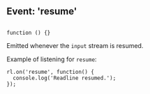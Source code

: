 ## Event: 'resume'

## 

`function () {}`

Emitted whenever the `input` stream is resumed.

Example of listening for `resume`:

    rl.on('resume', function() {
      console.log('Readline resumed.');
    });